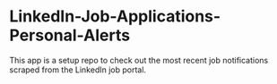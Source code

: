 # LinkedIn-Job-Applications-Personal-Alerts
This app is a setup repo to check out the most recent job notifications scraped from the LinkedIn job portal.
